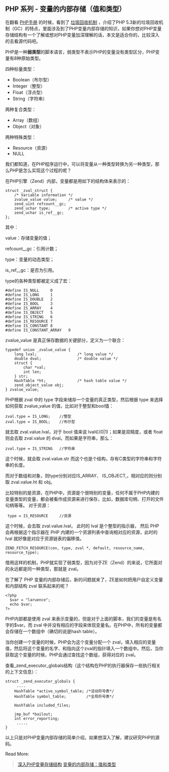 ## PHP 系列 - 变量的内部存储（值和类型）

在翻看  [PHP手册](http://php.net/docs.php)  的时候，看到了  [垃圾回收机制](http://php.net/manual/zh/features.gc.php)  ，介绍了PHP 5.3新的垃圾回收机制（GC）的特点，里面涉及到了PHP变量内部存储的知识，如果你想对PHP变量存储结构有一个了解或想对PHP变量加深理解的话，本文是适合你的，比较深入的去看源代码吧。

PHP是一种**弱类型**的脚本语言，弱类型不表示PHP的变量没有类型区分，PHP变量有8种原始类型。

四种标量类型：

- Boolean（布尔型）
- Integer（整型）
- Float（浮点型）
- String（字符串）

两种复合类型：

- Array（数组）
- Object（对象）

两种特殊类型：

- Resource（资源）
- NULL

我们都知道，在PHP程序运行中，可以将变量从一种类型转换为另一种类型，那么PHP是怎么实现这个过程的呢？

在PHP引擎（Zend）内部，变量都是用如下的结构体来表示的：

```
struct _zval_struct {  
    /* Variable information */  
    zvalue_value value;     /* value */  
    zend_uint refcount__gc;  
    zend_uchar type;    	/* active type */  
    zend_uchar is_ref__gc;  
};
```

其中：

value：存储变量的值；

refcount__gc：引用计数；

type：变量的动态类型；

is_ref__gc：是否为引用。

type的各种类型都被定义成了宏：

```
#define IS_NULL     0  
#define IS_LONG     1  
#define IS_DOUBLE   2  
#define IS_BOOL     3  
#define IS_ARRAY    4  
#define IS_OBJECT   5  
#define IS_STRING   6  
#define IS_RESOURCE 7  
#define IS_CONSTANT 8  
#define IS_CONSTANT_ARRAY   9  
```

zvalue_value 是真正保存数据的关键部分，定义为一个联合：

```
typedef union _zvalue_value {  
    long lval;                  /* long value */  
    double dval;                /* double value */  
    struct {  
        char *val;  
        int len;  
    } str;  
    HashTable *ht;              /* hash table value */  
    zend_object_value obj;  
} zvalue_value;  
```

PHP根据 zval 中的 type 字段来储存一个变量的真正类型，然后根据 type 来选择如何获取 zvalue_value 的值，比如对于整型和bool值：

```
zval.type = IS_LONG;	//整型
zval.type = IS_BOOL;	//布尔型
```

就去取 zval.value.lval，对于 bool 值来说 lval∈(0|1)；如果是双精度，或者 float 则会去取 zval.value 的 dval。而如果是字符串，那么：

```
zval.type = IS_STRING	//字符串
```

这个时候，就会取 zval.value.str 而这个也是个结构，存有C类型的字符串和字符串的长度。

而对于数组和对象，则type分别对应IS_ARRAY、 IS_OBJECT,，相对应的则分别取 zval.value.ht 和 obj。

比较特别的是资源，在PHP中，资源是个很特别的变量，任何不属于PHP内建的变量类型的变量，都会被看作成资源来进行保存，比如，数据库句柄、打开的文件句柄等等。 对于资源：

```
 type = IS_RESOURCE		//资源
```

这个时候，会去取 zval.value.lval， 此时的 lval 是个整型的指示器， 然后 PHP 会再根据这个指示器在 PHP 内建的一个资源列表中查询相对应的资源，此时的 lval 就好像是对应于资源链表的偏移值。

```
ZEND_FETCH_RESOURCE(con, type, zval *, default, resource_name, resource_type);
```

借用这样的机制，PHP就实现了弱类型，因为对于ZE（Zend）的来说，它所面对的永远都是同一种类型，那就是 zval。

在了解了 PHP 变量的内部存储后，新的问题就来了，ZE是如何把用户自定义变量和内部结构 zval 联系起来的呢？

```
<?php
  $var = "laruence";
  echo $var;
?>
```

PHP内部都是使用 zval 来表示变量的，但是对于上面的脚本，我们的变量是有名字的\$var。而 zval 中并没有相应的字段来体现变量名。在PHP中，所有的变量都会存储在一个数组中（确切的说是hash table）。

当你创建一个变量的时候，PHP会为这个变量分配一个 zval，填入相应的变量值，然后将这个变量的名字、和指向这个zval的指针填入一个数组中。然后，当你获取这个变量的时候，PHP会通过查找这个数组，获得对应的 zval。

查看_zend_executor_globals结构（这个结构在PHP的执行器保存一些执行相关的上下文信息）：

```
struct _zend_executor_globals {
     ....
    HashTable *active_symbol_table;	/*活动符号表*/
    HashTable symbol_table;     	/*全局符号表*/
 
    HashTable included_files;   
 
    jmp_buf *bailout;
    int error_reporting;
     .....
}
```

以上只是对PHP变量内部存储的简单介绍，如果想深入了解，建议研究PHP的源码。



Read More:

> [深入PHP变量存储结构](http://blog.csdn.net/wenzhou1219/article/details/16832067)  [变量的内部存储：值和类型](http://blog.csdn.net/phpkernel/article/details/5718003)


